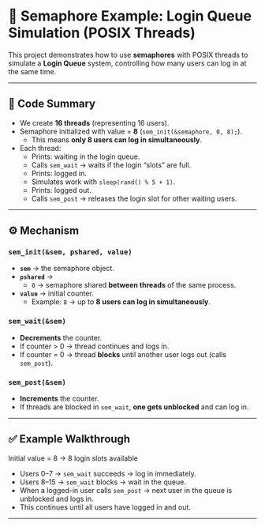 # 🔑 Semaphore Example: Login Queue Simulation (POSIX Threads)

This project demonstrates how to use **semaphores** with POSIX threads to simulate a **Login Queue** system, controlling how many users can log in at the same time.

---

## 📌 Code Summary
- We create **16 threads** (representing 16 users).  
- Semaphore initialized with value = **8** (`sem_init(&semaphore, 0, 8);`).  
  - This means **only 8 users can log in simultaneously**.  
- Each thread:
  - Prints: waiting in the login queue.  
  - Calls `sem_wait` → waits if the login “slots” are full.  
  - Prints: logged in.  
  - Simulates work with `sleep(rand() % 5 + 1)`.  
  - Prints: logged out.  
  - Calls `sem_post` → releases the login slot for other waiting users.  

---

## ⚙️ Mechanism

### `sem_init(&sem, pshared, value)`
- **`sem`** → the semaphore object.  
- **`pshared`** →  
  - `0` → semaphore shared **between threads** of the same process.  
- **`value`** → initial counter.  
  - Example: `8` → up to **8 users can log in simultaneously**.  


### `sem_wait(&sem)`
- **Decrements** the counter.  
- If counter > 0 → thread continues and logs in.  
- If counter = 0 → thread **blocks** until another user logs out (calls `sem_post`).  

### `sem_post(&sem)`
- **Increments** the counter.  
- If threads are blocked in `sem_wait`, **one gets unblocked** and can log in.  

---

## ✅ Example Walkthrough
Initial value = 8 → 8 login slots available  

- Users 0–7 → `sem_wait` succeeds → log in immediately.  
- Users 8–15 → `sem_wait` blocks → wait in the queue.  
- When a logged-in user calls `sem_post` → next user in the queue is unblocked and logs in.  
- This continues until all users have logged in and out.  

---

